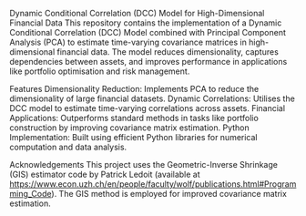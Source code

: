 Dynamic Conditional Correlation (DCC) Model for High-Dimensional Financial Data
This repository contains the implementation of a Dynamic Conditional Correlation (DCC) Model combined with Principal Component Analysis (PCA) to estimate time-varying covariance matrices in high-dimensional financial data. The model reduces dimensionality, captures dependencies between assets, and improves performance in applications like portfolio optimisation and risk management.

Features
Dimensionality Reduction: Implements PCA to reduce the dimensionality of large financial datasets.
Dynamic Correlations: Utilises the DCC model to estimate time-varying correlations across assets.
Financial Applications: Outperforms standard methods in tasks like portfolio construction by improving covariance matrix estimation.
Python Implementation: Built using efficient Python libraries for numerical computation and data analysis.

Acknowledgements
This project uses the Geometric-Inverse Shrinkage (GIS) estimator code by Patrick Ledoit (available at https://www.econ.uzh.ch/en/people/faculty/wolf/publications.html#Programming_Code). The GIS method is employed for improved covariance matrix estimation.
